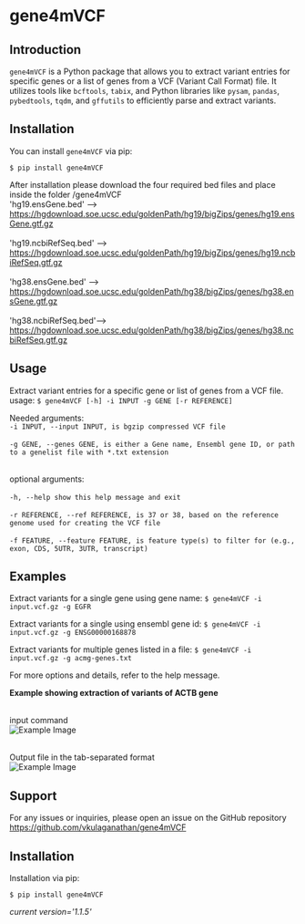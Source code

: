 # gene4mVCF

## Introduction
`gene4mVCF` is a Python package that allows you to extract variant entries for specific genes or a list of genes from a VCF (Variant Call Format) file. It utilizes tools like `bcftools`, `tabix`, and Python libraries like `pysam`, `pandas`, `pybedtools`, `tqdm`, and `gffutils` to efficiently parse and extract variants.

## Installation

You can install `gene4mVCF` via pip:

`$ pip install gene4mVCF`

After installation please download the four required bed files and place inside the folder /gene4mVCF
<br>'hg19.ensGene.bed' --> https://hgdownload.soe.ucsc.edu/goldenPath/hg19/bigZips/genes/hg19.ensGene.gtf.gz </br>
<br>'hg19.ncbiRefSeq.bed' --> https://hgdownload.soe.ucsc.edu/goldenPath/hg19/bigZips/genes/hg19.ncbiRefSeq.gtf.gz </br>
<br>'hg38.ensGene.bed' --> https://hgdownload.soe.ucsc.edu/goldenPath/hg38/bigZips/genes/hg38.ensGene.gtf.gz </br>
<br>'hg38.ncbiRefSeq.bed'--> https://hgdownload.soe.ucsc.edu/goldenPath/hg38/bigZips/genes/hg38.ncbiRefSeq.gtf.gz </br>

## Usage
Extract variant entries for a specific gene or list of genes from a VCF file.
<br>usage: `$ gene4mVCF [-h] -i INPUT -g GENE [-r REFERENCE]`</br>

Needed arguments:
 <br>`-i INPUT, --input INPUT, is bgzip compressed VCF file`</br>
 <br>`-g GENE, --genes GENE, is either a Gene name, Ensembl gene ID, or path to a genelist file with *.txt extension`</br>


<br>optional arguments:</br>
   <br>`-h, --help show this help message and exit`</br>
   <br>`-r REFERENCE, --ref REFERENCE, is 37 or 38, based on the reference genome used for creating the VCF file`</br>
   <br>`-f FEATURE, --feature FEATURE, is feature type(s) to filter for (e.g., exon, CDS, 5UTR, 3UTR, transcript)`</br>
  
## Examples
Extract variants for a single gene using gene name:
`$ gene4mVCF -i input.vcf.gz -g EGFR`

Extract variants for a single using ensembl gene id:
`$ gene4mVCF -i input.vcf.gz -g ENSG00000168878`

Extract variants for multiple genes listed in a file:
`$ gene4mVCF -i input.vcf.gz -g acmg-genes.txt`

For more options and details, refer to the help message.

**Example showing extraction of variants of ACTB gene**

<br>input command</br>
![Example Image](images/input.png)

<br>Output file in the tab-separated format</br>
![Example Image](images/ACTB.png)


## Support
For any issues or inquiries, please open an issue on the GitHub repository https://github.com/vkulaganathan/gene4mVCF


## Installation

Installation via pip:

`$ pip install gene4mVCF`





<i>current version='1.1.5'</i>



